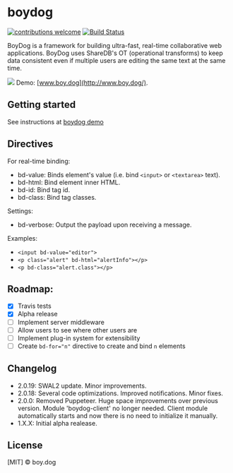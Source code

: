 ﻿# boydog

[![contributions welcome](https://img.shields.io/badge/contributions-welcome-brightgreen.svg?style=flat)](https://github.com/boydoglabs/boydog-demo)
[![Build Status](https://travis-ci.org/boydoglabs/boydog-demo.png?branch=master)](https://travis-ci.org/boydoglabs/boydog-demo)

BoyDog is a framework for building ultra-fast, real-time collaborative web applications. BoyDog uses ShareDB's OT (operational transforms) to keep data consistent even if multiple users are editing the same text at the same time.

![](https://raw.githubusercontent.com/boydoglabs/boydog-demo/master/sample.gif)
Demo: [www.boy.dog](http://www.boy.dog/).

## Getting started

See instructions at [boydog demo](http://www.boy.dog/)

## Directives

For real-time binding:
 - bd-value: Binds element's value (i.e. bind `<input>` or `<textarea>` text).
 - bd-html: Bind element inner HTML.
 - bd-id: Bind tag id.
 - bd-class: Bind tag classes.

Settings:
 - bd-verbose: Output the payload upon receiving a message.

Examples:
 - `<input bd-value="editor">`
 - `<p class="alert" bd-html="alertInfo"></p>`
 - `<p bd-class="alert.class"></p>`

## Roadmap:

 - [x] Travis tests
 - [x] Alpha release
 - [ ] Implement server middleware
 - [ ] Allow users to see where other users are
 - [ ] Implement plug-in system for extensibility
 - [ ] Create `bd-for="n"` directive to create and bind `n` elements

## Changelog

 - 2.0.19: SWAL2 update. Minor improvements.
 - 2.0.18: Several code optimizations. Improved notifications. Minor fixes.
 - 2.0.0: Removed Puppeteer. Huge space improvements over previous version. Module 'boydog-client' no longer needed. Client module automatically starts and now there is no need to initialize it manually.
 - 1.X.X: Initial alpha realease.

## License

[MIT] © boy.dog
